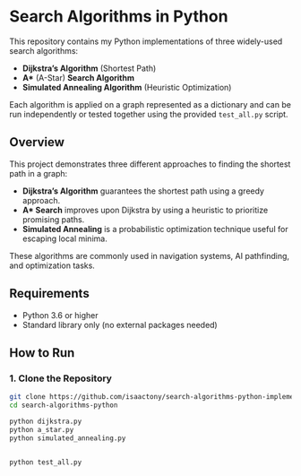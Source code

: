 # Search Algorithms in Python

This repository contains my Python implementations of three widely-used search algorithms:

- **Dijkstra’s Algorithm** (Shortest Path)
- **A\*** (A-Star) **Search Algorithm**
- **Simulated Annealing Algorithm** (Heuristic Optimization)

Each algorithm is applied on a graph represented as a dictionary and can be run independently or tested together using the provided `test_all.py` script.



## Overview

This project demonstrates three different approaches to finding the shortest path in a graph:

- **Dijkstra’s Algorithm** guarantees the shortest path using a greedy approach.
- **A\* Search** improves upon Dijkstra by using a heuristic to prioritize promising paths.
- **Simulated Annealing** is a probabilistic optimization technique useful for escaping local minima.

These algorithms are commonly used in navigation systems, AI pathfinding, and optimization tasks.




## Requirements

- Python 3.6 or higher
- Standard library only (no external packages needed)



## How to Run

### 1. Clone the Repository

```bash
git clone https://github.com/isaactony/search-algorithms-python-implementation.git
cd search-algorithms-python

python dijkstra.py
python a_star.py
python simulated_annealing.py


python test_all.py


